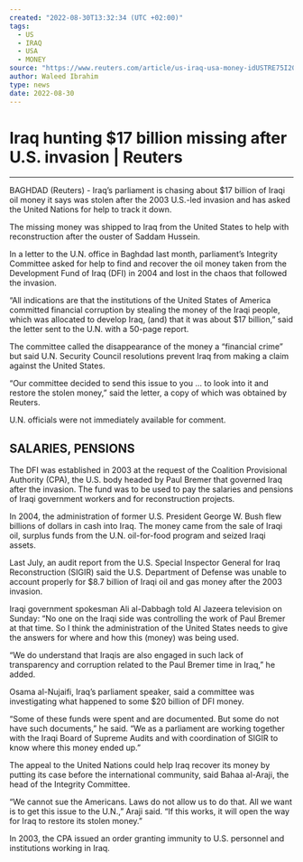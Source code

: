 ```yaml
---
created: "2022-08-30T13:32:34 (UTC +02:00)"
tags:
  - US
  - IRAQ
  - USA
  - MONEY
source: "https://www.reuters.com/article/us-iraq-usa-money-idUSTRE75I20S20110619"
author: Waleed Ibrahim
type: news
date: 2022-08-30
---
```


# Iraq hunting $17 billion missing after U.S. invasion | Reuters

---

BAGHDAD (Reuters) - Iraq’s parliament is chasing about $17 billion of Iraqi oil money it says was stolen after the 2003 U.S.-led invasion and has asked the United Nations for help to track it down.

The missing money was shipped to Iraq from the United States to help with reconstruction after the ouster of Saddam Hussein.

In a letter to the U.N. office in Baghdad last month, parliament’s Integrity Committee asked for help to find and recover the oil money taken from the Development Fund of Iraq (DFI) in 2004 and lost in the chaos that followed the invasion.

“All indications are that the institutions of the United States of America committed financial corruption by stealing the money of the Iraqi people, which was allocated to develop Iraq, (and) that it was about $17 billion,” said the letter sent to the U.N. with a 50-page report.

The committee called the disappearance of the money a “financial crime” but said U.N. Security Council resolutions prevent Iraq from making a claim against the United States.

“Our committee decided to send this issue to you ... to look into it and restore the stolen money,” said the letter, a copy of which was obtained by Reuters.

U.N. officials were not immediately available for comment.

## SALARIES, PENSIONS

The DFI was established in 2003 at the request of the Coalition Provisional Authority (CPA), the U.S. body headed by Paul Bremer that governed Iraq after the invasion. The fund was to be used to pay the salaries and pensions of Iraqi government workers and for reconstruction projects.

In 2004, the administration of former U.S. President George W. Bush flew billions of dollars in cash into Iraq. The money came from the sale of Iraqi oil, surplus funds from the U.N. oil-for-food program and seized Iraqi assets.

Last July, an audit report from the U.S. Special Inspector General for Iraq Reconstruction (SIGIR) said the U.S. Department of Defense was unable to account properly for $8.7 billion of Iraqi oil and gas money after the 2003 invasion.

Iraqi government spokesman Ali al-Dabbagh told Al Jazeera television on Sunday: “No one on the Iraqi side was controlling the work of Paul Bremer at that time. So I think the administration of the United States needs to give the answers for where and how this (money) was being used.

“We do understand that Iraqis are also engaged in such lack of transparency and corruption related to the Paul Bremer time in Iraq,” he added.

Osama al-Nujaifi, Iraq’s parliament speaker, said a committee was investigating what happened to some $20 billion of DFI money.

“Some of these funds were spent and are documented. But some do not have such documents,” he said. “We as a parliament are working together with the Iraqi Board of Supreme Audits and with coordination of SIGIR to know where this money ended up.”

The appeal to the United Nations could help Iraq recover its money by putting its case before the international community, said Bahaa al-Araji, the head of the Integrity Committee.

“We cannot sue the Americans. Laws do not allow us to do that. All we want is to get this issue to the U.N.,” Araji said. “If this works, it will open the way for Iraq to restore its stolen money.”

In 2003, the CPA issued an order granting immunity to U.S. personnel and institutions working in Iraq.
